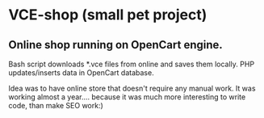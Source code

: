 # VCE-shop (small pet project)

## Online shop running on OpenCart engine.
Bash script downloads *.vce files from online and saves them locally.
PHP updates/inserts data in OpenCart database.

Idea was to have online store that doesn't require any manual work. It was working almost a year.... 
because it was much more interesting to write code, than make SEO work:) 
